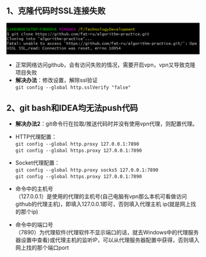 ## 1、克隆代码时SSL连接失败
   ![SSL连接失败](images/git-opration/ssl连接失败.jpg)
   - 正常网络访问github，会有访问失败的情况，需要开启vpn，vpn又导致克隆项目失败
   - **解决办法**：修改设置，解除ssl验证  
   `git config --global http.sslVerify "false"`
   
   
## 2、git bash和IDEA均无法push代码
   - **解决办法2**：git命令行在拉取/推送代码时并没有使用vpn代理，则配置代理。  
   - HTTP代理配置：   
   `git config --global http.proxy 127.0.0.1:7890`  
   `git config --global https.proxy 127.0.0.1:7890`  
   - Socket代理配置：  
   `git config --global http.proxy socks5 127.0.0.1:7890`  
   `git config --global https.proxy 127.0.0.1:7890`  
   
   - 命令中的主机号  
   （127.0.0.1）是使用的代理的主机号(自己电脑有vpn那么本机可看做访问github的代理主机)，即填入127.0.0.1即可，否则填入代理主机 ip(就是网上找的那个ip)
   - 命令中的端口号  
   （7890）为代理软件(代理软件不显示端口的话，就去Windows中的代理服务器设置中查看)或代理主机的监听IP，可以从代理服务器配置中获得，否则填入网上找的那个端口port 